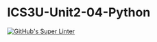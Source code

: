 # ICS3U-Unit2-04-Python

[![GitHub's Super Linter](https://github.com/Aidan-moore/ICS3U-Unit2-04-Python/workflows/GitHub's%20Super%20Linter/badge.svg)](https://github.com/Aidan-moore/ICS3U-Unit2-04-Python/actions)
